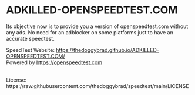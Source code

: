 # ADKILLED-OPENSPEEDTEST.COM
Its objective now is to provide you a version of openspeedtest.com without any ads. No need for an adblocker on some platforms just to have an accurate speedtest.


SpeedTest Website: https://thedoggybrad.github.io/ADKILLED-OPENSPEEDTEST.COM/
<br>
Powered by https://openspeedtest.com

<br>
License: https://raw.githubusercontent.com/thedoggybrad/speedtest/main/LICENSE

